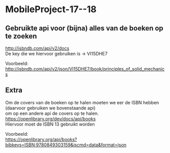 # MobileProject-17--18


## Gebruikte api voor (bijna) alles van de boeken op te zoeken  
http://isbndb.com/api/v2/docs  
De key die we hiervoor gebruiken is -> VI15DHE7  

Voorbeeld:  
http://isbndb.com/api/v2/json/VI15DHE7/book/principles_of_solid_mechanics  

## Extra
Om de covers van de boeken op te halen moeten we eer de ISBN hebben (daarvoor gebruiken we bovenstaande api)  
om op een andere api de covers op te halen.  
https://openlibrary.org/dev/docs/api/books  
Hiervoor moet de ISBN 13 gebruikt worden  

Voorbeeld:  
https://openlibrary.org/api/books?bibkeys=ISBN:9780849303159&jscmd=data&format=json
